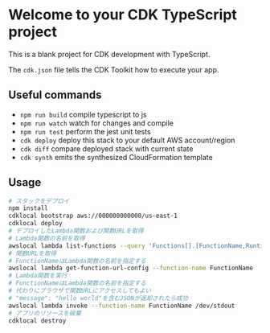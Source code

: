 # Welcome to your CDK TypeScript project

This is a blank project for CDK development with TypeScript.

The `cdk.json` file tells the CDK Toolkit how to execute your app.

## Useful commands

* `npm run build`   compile typescript to js
* `npm run watch`   watch for changes and compile
* `npm run test`    perform the jest unit tests
* `cdk deploy`      deploy this stack to your default AWS account/region
* `cdk diff`        compare deployed stack with current state
* `cdk synth`       emits the synthesized CloudFormation template

## Usage

```bash
# スタックをデプロイ
npm install
cdklocal bootstrap aws://000000000000/us-east-1
cdklocal deploy
# デプロイしたLambda関数および関数URLを取得
# Lambda関数の名前を取得
awslocal lambda list-functions --query 'Functions[].[FunctionName,Runtime]' --output text
# 関数URLを取得
# FunctionNameはLambda関数の名前を指定する
awslocal lambda get-function-url-config --function-name FunctionName
# Lambda関数を実行
# FunctionNameはLambda関数の名前を指定する
# 代わりにブラウザで関数URLにアクセスしてもよい
# "message": "hello world"を含むJSONが返却されたら成功
awslocal lambda invoke --function-name FunctionName /dev/stdout
# アプリのリソースを破棄
cdklocal destroy
```
